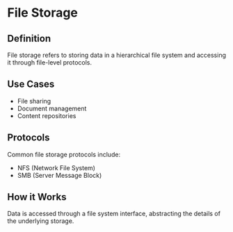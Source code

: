 # File Storage

## Definition
File storage refers to storing data in a hierarchical file system and accessing it through file-level protocols.

## Use Cases
- File sharing
- Document management
- Content repositories

## Protocols
Common file storage protocols include:
- NFS (Network File System)
- SMB (Server Message Block)

## How it Works
Data is accessed through a file system interface, abstracting the details of the underlying storage.
